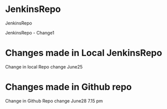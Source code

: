 # JenkinsRepo
JenkinsRepo

JenkinsRepo - Change1

# Changes made in Local JenkinsRepo
Change in local Repo 
change June25

# Changes made in Github repo 
Change in Github Repo 
change June28 7.15 pm

